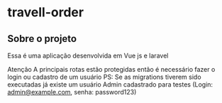 # travell-order

## Sobre o projeto
Essa é uma aplicação desenvolvida em Vue js e laravel

Atenção
A principais rotas estão protegidas então é necessário fazer o login ou cadastro de um usuário
PS: Se as migrations tiverem sido executadas já existe um usuário Admin cadastrado para testes (Login: admin@example.com, senha: password123)

